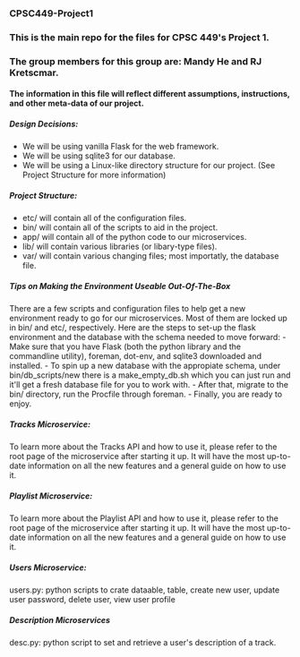 ### CPSC449-Project1
### This is the main repo for the files for CPSC 449's Project 1.
### The group members for this group are: Mandy He and RJ Kretscmar.

#### The information in this file will reflect different assumptions, instructions, and other meta-data of our project.

##### Design Decisions:
   - We will be using vanilla Flask for the web framework.
   - We will be using sqlite3 for our database.
   - We will be using a Linux-like directory structure for our project. (See Project Structure for more information)

##### Project Structure:
   - etc/ will contain all of the configuration files.
   - bin/ will contain all of the scripts to aid in the project.
   - app/ will contain all of the python code to our microservices.
   - lib/ will contain various libraries (or libary-type files).
   - var/ will contain various changing files; most importatly, the database file.

##### Tips on Making the Environment Useable Out-Of-The-Box
There are a few scripts and configuration files to help get a new environment ready to go for our microservices. Most of them are locked up in bin/ and etc/, respectively. Here are the steps to set-up the
flask environment and the database with the schema needed to move forward:
    - Make sure that you have Flask (both the python library and the commandline utility), foreman, dot-env, and sqlite3 downloaded and installed.
    - To spin up a new database with the appropiate schema, under bin/db\_scripts/new there is a make\_empty\_db.sh which
    you can just run and it'll get a fresh database file for you to work with.
    - After that, migrate to the bin/ directory, run the Procfile through foreman.
    - Finally, you are ready to enjoy.

##### Tracks Microservice:
To learn more about the Tracks API and how to use it, please refer to the root page of the microservice after starting it up. It will have the most up-to-date information on all the new features and a general
guide on how to use it.

##### Playlist Microservice:
To learn more about the Playlist API and how to use it, please refer to the root page of the microservice after starting it up. It will have the most up-to-date information on all the new features and a general
guide on how to use it.

##### Users Microservice:
users.py: python scripts to crate dataable, table, create new user, update user password, delete user, view user profile

##### Description Microservices
desc.py: python script to set and retrieve a user's description of a track.
